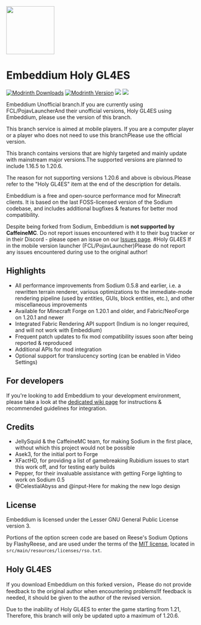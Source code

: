 <img src="src/main/resources/icon.png" width="128">

# Embeddium Holy GL4ES

[![Modrinth Downloads](https://img.shields.io/modrinth/dt/sk9rgfiA?label=Modrinth&labelColor=%232D2D2D)](https://modrinth.com/mod/embeddium)
[![Modrinth Version](https://img.shields.io/modrinth/v/sk9rgfiA?label=Latest%20version&labelColor=%232D2D2D)](https://modrinth.com/mod/embeddium/versions)
[![](http://cf.way2muchnoise.eu/short_embeddium_downloads.svg)](https://www.curseforge.com/minecraft/mc-mods/embeddium)
[![](http://cf.way2muchnoise.eu/versions/Available%20for_embeddium_full.svg)](https://www.curseforge.com/minecraft/mc-mods/embeddium/files)

Embeddium Unofficial branch.If you are currently using FCL/PojavLauncherAnd their unofficial versions, Holy GL4ES using Embeddium, please use the version of this branch.

This branch service is aimed at mobile players. If you are a computer player or a player who does not need to use this branchPlease use the official version.

This branch contains versions that are highly targeted and mainly update with mainstream major versions.The supported versions are planned to include 1.16.5 to 1.20.6.

The reason for not supporting versions 1.20.6 and above is obvious.Please refer to the "Holy GL4ES" item at the end of the description for details.

Embeddium is a free and open-source performance mod for Minecraft clients. It is based on the last FOSS-licensed version of the Sodium codebase, and includes additional bugfixes & features for better mod compatibility.

Despite being forked from Sodium, Embeddium is **not supported by CaffeineMC**. Do not report issues encountered with it to their bug tracker or in their Discord - please open an issue on our [Issues page](https://github.com/FiniteReality/embeddium/issues).
#Holy GL4ES
If in the mobile version launcher (FCL/PojavLauncher)Please do not report any issues encountered during use to the original author!
## Highlights

* All performance improvements from Sodium 0.5.8 and earlier, i.e. a rewritten terrain renderer, various optimizations to the immediate-mode rendering pipeline (used by entities, GUIs, block entities, etc.), and other miscellaneous improvements
* Available for Minecraft Forge on 1.20.1 and older, and Fabric/NeoForge on 1.20.1 and newer
* Integrated Fabric Rendering API support (Indium is no longer required, and will not work with Embeddium)
* Frequent patch updates to fix mod compatibility issues soon after being reported & reproduced
* Additional APIs for mod integration
* Optional support for translucency sorting (can be enabled in Video Settings)

## For developers

If you're looking to add Embeddium to your development environment, please take a look at the [dedicated wiki page](https://github.com/FiniteReality/embeddium/wiki/For-Developers) for instructions & recommended guidelines for integration.

## Credits

* JellySquid & the CaffeineMC team, for making Sodium in the first place, without which this project would not be possible
* Asek3, for the initial port to Forge
* XFactHD, for providing a list of gamebreaking Rubidium issues to start this work off, and for testing early builds
* Pepper, for their invaluable assistance with getting Forge lighting to work on Sodium 0.5
* @CelestialAbyss and @input-Here for making the new logo design

## License

Embeddium is licensed under the Lesser GNU General Public License version 3.

Portions of the option screen code are based on Reese's Sodium Options by FlashyReese, and are used under the terms of
the [MIT license](https://opensource.org/license/mit), located in `src/main/resources/licenses/rso.txt`. 
## Holy GL4ES

If you download Embeddium on this forked version，Please do not provide feedback to the original author when encountering problems!If feedback is needed, it should be given to the author of the revised version.

Due to the inability of Holy GL4ES to enter the game starting from 1.21, Therefore, this branch will only be updated upto a maximum of 1.20.6.
